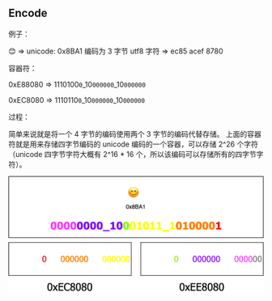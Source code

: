 ## Encode

例子：

😊 => unicode: 0x8BA1
编码为 3 字节 utf8 字符 => ec85 acef 8780

容器符：

0xE88080 => 1110100`0`\_10`000000`\_10`000000`

0xEC8080 => 1110110`0`\_10`000000`\_10`000000`

过程：

简单来说就是将一个 4 字节的编码使用两个 3 字节的编码代替存储。
上面的容器符就是用来存储四字节编码的 unicode 编码的一个容器，可以存储 2^26 个字符（unicode 四字节字符大概有 2^16 \* 16 个，所以该编码可以存储所有的四字节字符）。

![原理图](./encode.png)
